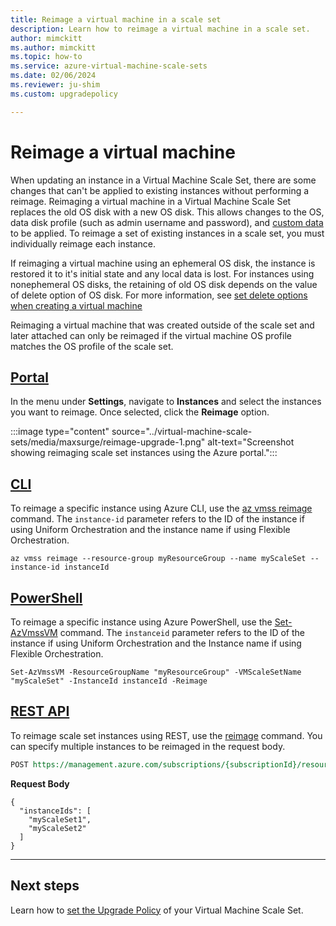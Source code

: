 ```yaml
---
title: Reimage a virtual machine in a scale set
description: Learn how to reimage a virtual machine in a scale set.
author: mimckitt
ms.author: mimckitt
ms.topic: how-to
ms.service: azure-virtual-machine-scale-sets
ms.date: 02/06/2024
ms.reviewer: ju-shim
ms.custom: upgradepolicy

---
```


# Reimage a virtual machine

When updating an instance in a Virtual Machine Scale Set, there are some changes that can't be applied to existing instances without performing a reimage. Reimaging a virtual machine in a Virtual Machine Scale Set replaces the old OS disk with a new OS disk. This allows changes to the OS, data disk profile (such as admin username and password), and [custom data](../virtual-machines/custom-data.md) to be applied. To reimage a set of existing instances in a scale set, you must individually reimage each instance. 

If reimaging a virtual machine using an ephemeral OS disk, the instance is restored it to it's initial state and any local data is lost. For instances using nonephemeral OS disks, the retaining of old OS disk depends on the value of delete option of OS disk. For more information, see [set delete options when creating a virtual machine](../virtual-machines/delete.md)

Reimaging a virtual machine that was created outside of the scale set and later attached can only be reimaged if the virtual machine OS profile matches the OS profile of the scale set. 

## [Portal](#tab/portal)

In the menu under **Settings**, navigate to **Instances** and select the instances you want to reimage. Once selected, click the **Reimage** option.


:::image type="content" source="../virtual-machine-scale-sets/media/maxsurge/reimage-upgrade-1.png" alt-text="Screenshot showing reimaging scale set instances using the Azure portal.":::


## [CLI](#tab/cli)
To reimage a specific instance using Azure CLI, use the [az vmss reimage](/cli/azure/vmss#az-vmss-reimage) command. The `instance-id` parameter refers to the ID of the instance if using Uniform Orchestration and the instance name if using Flexible Orchestration. 

```azurecli-interactive
az vmss reimage --resource-group myResourceGroup --name myScaleSet --instance-id instanceId
```

## [PowerShell](#tab/powershell)
To reimage a specific instance using Azure PowerShell, use the [Set-AzVmssVM](/powershell/module/az.compute/set-azvmssvm) command.  The `instanceid` parameter refers to the ID of the instance if using Uniform Orchestration and the Instance name if using Flexible Orchestration. 

```azurepowershell-interactive
Set-AzVmssVM -ResourceGroupName "myResourceGroup" -VMScaleSetName "myScaleSet" -InstanceId instanceId -Reimage
```

## [REST API](#tab/rest)
To reimage scale set instances using REST, use the [reimage](/rest/api/compute/virtualmachinescalesets/reimage) command. You can specify multiple instances to be reimaged in the request body. 

```rest
POST https://management.azure.com/subscriptions/{subscriptionId}/resourceGroups/myResourceGroup/providers/Microsoft.Compute/virtualMachineScaleSets/myScaleSet/reimage?api-version={apiVersion}
```

**Request Body**
```HTTP
{
  "instanceIds": [
    "myScaleSet1",
    "myScaleSet2"
  ]
}
```
---

## Next steps
Learn how to [set the Upgrade Policy](virtual-machine-scale-sets-set-upgrade-policy.md) of your Virtual Machine Scale Set.

